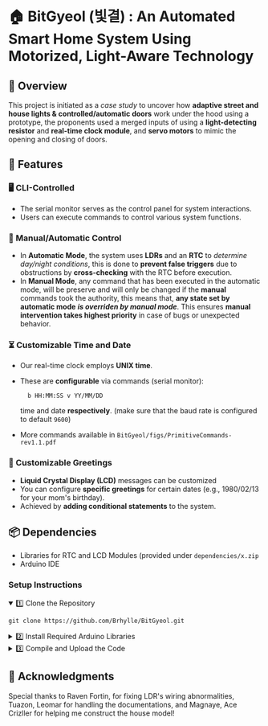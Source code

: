 # 🏠 BitGyeol (빛결) : An Automated Smart Home System Using Motorized, Light-Aware Technology

## 📖 Overview
This project is initiated as a _case study_ to uncover how **adaptive street and house lights & controlled/automatic doors** work under the hood using a prototype, the proponents used a merged inputs of using a **light-detecting resistor** and **real-time clock module**, and **servo motors** to mimic the opening and closing of doors.

## 🚀 Features
### 🖥️ CLI-Controlled
- The serial monitor serves as the control panel for system interactions.
- Users can execute commands to control various system functions.

### 🔀 Manual/Automatic Control
- In **Automatic Mode**, the system uses **LDRs** and an **RTC** to _determine day/night conditions_, this is done to **prevent false triggers** due to obstructions by **cross-checking** with the RTC before execution.
- In **Manual Mode**, any command that has been executed in the automatic mode, will be preserve and will only be changed if the **manual** commands took the authority, this means that, **any state set by automatic mode** _**is overriden by manual mode**_. This ensures **manual intervention takes highest priority** in case of bugs or unexpected behavior.

### ⏳ Customizable Time and Date
- Our real-time clock employs **UNIX time**.
- These are **configurable** via commands (serial monitor):<br>

  ```
    b HH:MM:SS v YY/MM/DD
  ```
  time and date **respectively**. (make sure that the baud rate is configured to default `9600`)
- More commands available in `BitGyeol/figs/PrimitiveCommands-rev1.1.pdf`

### 🎉 Customizable Greetings
- **Liquid Crystal Display (LCD)** messages can be customized
- You can configure **specific greetings** for certain dates (e.g., 1980/02/13 for your mom's birthday).
- Achieved by **adding conditional statements** to the system.

## 📦 Dependencies
- Libraries for RTC and LCD Modules (provided under `dependencies/x.zip`
- Arduino IDE
### Setup Instructions
<details open>
  <summary>1️⃣ Clone the Repository</summary>
  
```
git clone https://github.com/Brhylle/BitGyeol.git
```

</details>
<details close>
  <summary>2️⃣ Install Required Arduino Libraries</summary>

  The system depends on three Arduino libraries:
- [x] RTC-Master.zip
- [x] DS3231 (RTC)
- [x] LCD Module

  There are **two ways to install** these libraries:
  <details>
    <summary close>
     📌 Way #1: Install via Arduino Library Manager
    </summary>
    <ol>
      <li>Open Arduino IDE.</li>
      <li>Go to Sketch → Include Library → Manage Libraries.</li>
      <li>Search for the file.zip and install it.</li>
      <li>Select file.zip and install it.</li>
    </ol>
  </details>
  
  <details close>
    <summary>
    📌 Way #2: Install Manually from ZIP
    </summary>
    <ol>
      <li>Open Arduino IDE.</li>
      <li>Go to Sketch → Include Library → Add .ZIP Library...</li>
      <li>Select file.zip and install it.</li>
    </ol>
  </details>
</details>

  <details close>
    <summary>
      3️⃣ Compile and Upload the Code
    </summary>
    <ol>
      <li>Connect your Arduino board.</li>
      <li>Open the project’s `.ino` file in Arduino IDE.</li>
      <li>Select the correct Board and Port from Tools → Board & Port.</li>
      <li>Click Upload (🔼).</li>
    </ol>
  </details>


## 🙏 Acknowledgments
Special thanks to Raven Fortin, for fixing LDR's wiring abnormalities, Tuazon, Leomar for handling the documentations, and Magnaye, Ace Crizller for helping me construct the house model!
